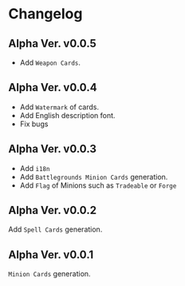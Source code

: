 # Changelog

## Alpha Ver. v0.0.5
- Add `Weapon Cards`.

## Alpha Ver. v0.0.4
- Add `Watermark` of cards.
- Add English description font.
- Fix bugs

## Alpha Ver. v0.0.3
- Add `i18n`
- Add `Battlegrounds Minion Cards` generation.
- Add `Flag` of Minions such as `Tradeable` or `Forge`

## Alpha Ver. v0.0.2
Add `Spell Cards` generation.

## Alpha Ver. v0.0.1
`Minion Cards` generation.